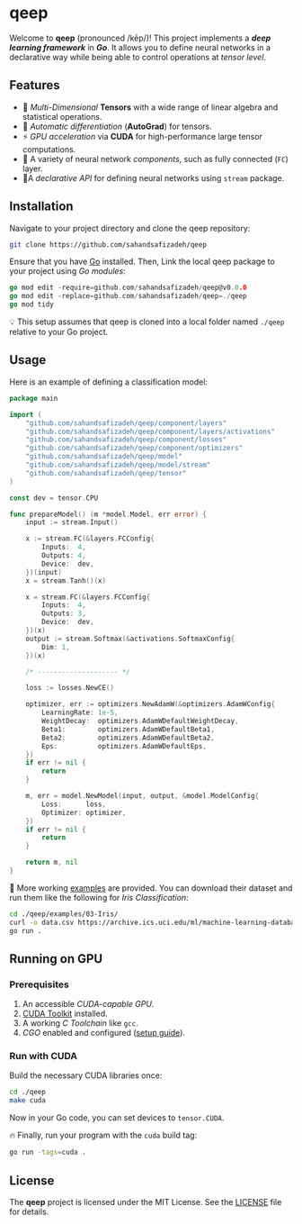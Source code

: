 # qeep

Welcome to **qeep** (pronounced /kēp/)! This project implements a **_deep learning framework_** in **_Go_**. It allows you to define neural networks in a declarative way while being able to control operations at _tensor level_.

## Features

- 📐 _Multi-Dimensional_ **Tensors** with a wide range of linear algebra and statistical operations.
- 🔁 _Automatic differentiation_ (**AutoGrad**) for tensors.
- ⚡ _GPU acceleration_ via **CUDA** for high-performance large tensor computations.
- 🧱 A variety of neural network _components_, such as fully connected (`FC`) layer.
- 📝A _declarative API_ for defining neural networks using `stream` package.

## Installation

Navigate to your project directory and clone the qeep repository:

```bash
git clone https://github.com/sahandsafizadeh/qeep
```

Ensure that you have [Go](https://go.dev/dl/) installed. Then, Link the local qeep package to your project using _Go modules_:

```go
go mod edit -require=github.com/sahandsafizadeh/qeep@v0.0.0
go mod edit -replace=github.com/sahandsafizadeh/qeep=./qeep
go mod tidy
```

💡 This setup assumes that qeep is cloned into a local folder named `./qeep` relative to your Go project.

## Usage

Here is an example of defining a classification model:

```go
package main

import (
	"github.com/sahandsafizadeh/qeep/component/layers"
	"github.com/sahandsafizadeh/qeep/component/layers/activations"
	"github.com/sahandsafizadeh/qeep/component/losses"
	"github.com/sahandsafizadeh/qeep/component/optimizers"
	"github.com/sahandsafizadeh/qeep/model"
	"github.com/sahandsafizadeh/qeep/model/stream"
	"github.com/sahandsafizadeh/qeep/tensor"
)

const dev = tensor.CPU

func prepareModel() (m *model.Model, err error) {
	input := stream.Input()

	x := stream.FC(&layers.FCConfig{
		Inputs:  4,
		Outputs: 4,
		Device:  dev,
	})(input)
	x = stream.Tanh()(x)

	x = stream.FC(&layers.FCConfig{
		Inputs:  4,
		Outputs: 3,
		Device:  dev,
	})(x)
	output := stream.Softmax(&activations.SoftmaxConfig{
		Dim: 1,
	})(x)

	/* -------------------- */

	loss := losses.NewCE()

	optimizer, err := optimizers.NewAdamW(&optimizers.AdamWConfig{
		LearningRate: 1e-5,
		WeightDecay:  optimizers.AdamWDefaultWeightDecay,
		Beta1:        optimizers.AdamWDefaultBeta1,
		Beta2:        optimizers.AdamWDefaultBeta2,
		Eps:          optimizers.AdamWDefaultEps,
	})
	if err != nil {
		return
	}

	m, err = model.NewModel(input, output, &model.ModelConfig{
		Loss:      loss,
		Optimizer: optimizer,
	})
	if err != nil {
		return
	}

	return m, nil
}
```

📂 More working [examples](./examples) are provided. You can download their dataset and run them like the following for _Iris Classification_:

```bash
cd ./qeep/examples/03-Iris/
curl -o data.csv https://archive.ics.uci.edu/ml/machine-learning-databases/iris/iris.data
go run .
```

## Running on GPU

### Prerequisites

1. An accessible _CUDA-capable GPU_.
2. [CUDA Toolkit](https://developer.nvidia.com/cuda-downloads) installed.
3. A working _C Toolchain_ like `gcc`.
4. _CGO_ enabled and configured ([setup guide](https://github.com/go101/go101/wiki/CGO-Environment-Setup)).

### Run with CUDA

Build the necessary CUDA libraries once:

```bash
cd ./qeep
make cuda
```

Now in your Go code, you can set devices to `tensor.CUDA`.

🔥 Finally, run your program with the `cuda` build tag:

```bash
go run -tags=cuda .
```

## License

The **qeep** project is licensed under the MIT License. See the [LICENSE](./LICENSE) file for details.
